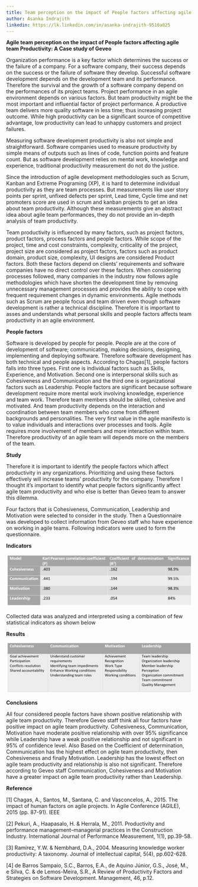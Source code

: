 ```yaml
---
title: Team perception on the impact of People factors affecting agile team Productivity
author: Asanka Indrajith
linkedin: https://lk.linkedin.com/in/asanka-indrajith-9510a025
---
```


**Agile team perception on the impact of People factors affecting agile
team Productivity: A Case study of Geveo**

Organization performance is a key factor which determines the success or
the failure of a company. For a software company, their success depends
on the success or the failure of software they develop. Successful
software development depends on the development team and its
performance. Therefore the survival and the growth of a software company
depend on the performances of its project teams. Project performance in
an agile environment depends on various factors. But team productivity
might be the most important and influential factor of project
performance. A productive team delivers more quality software in less
time; thus increasing project outcome. While high productivity can be a
significant source of competitive advantage, low productivity can lead
to unhappy customers and project failures.

Measuring software development productivity is also not simple and
straightforward. Software companies used to measure productivity by
simple means of outputs such as lines of code, function points and
feature count. But as software development relies on mental work,
knowledge and experience, traditional productivity measurement do not do
the justice.

Since the introduction of agile development methodologies such as Scrum,
Kanban and Extreme Programing (XP), it is hard to determine individual
productivity as they are team processes. But measurements like user
story points per sprint, unfixed defects per sprint, Lead time, Cycle
time and net promoters score are used in scrum and kanban projects to
get an idea about team productivity. Although these measurements give an
abstract idea about agile team performances, they do not provide an
in-depth analysis of team productivity.

Team productivity is influenced by many factors, such as project
factors, product factors, process factors and people factors. While
scope of the project, time and cost constraints, complexity, criticality
of the project, project size are considered as project factors, factors
such as product domain, product size, complexity, UI designs are
considered Product factors. Both these factors depend on clients’
requirements and software companies have no direct control over these
factors. When considering processes followed, many companies in the
industry now follows agile methodologies which have shorten the
development time by removing unnecessary management processes and
provides the ability to cope with frequent requirement changes in
dynamic environments. Agile methods such as Scrum are people focus and
team driven even though software development is rather a technical
discipline. Therefore it is important to asses and understands what
personal skills and people factors affects team productivity in an agile
environment.

**People factors**

Software is developed by people for people. People are at the core of
development of software; communicating, making decisions, designing,
implementing and deploying software. Therefore software development has
both technical and people aspects. According to Chagas\[1\], people
factors falls into three types. First one is individual factors such as
Skills, Experience, and Motivation. Second one is interpersonal skills
such as Cohesiveness and Communication and the third one is
organizational factors such as Leadership. People factors are
significant because software development require more mental work
involving knowledge, experience and team work. Therefore team members
should be skilled, cohesive and motivated. And team productivity depends
on the interaction and coordination between team members who come from
different backgrounds and personalities. The very first value in the
agile manifesto is to value individuals and interactions over processes
and tools. Agile requires more involvement of members and more
interaction within team. Therefore productivity of an agile team will
depends more on the members of the team.

**Study**

Therefore it is important to identify the people factors which affect
productivity in any organizations. Prioritizing and using these factors
effectively will increase teams’ productivity for the company. Therefore
I thought it’s important to identify what people factors significantly
affect agile team productivity and who else is better than Geveo team to
answer this dilemma.

Four factors that is Cohesiveness, Communication, Leadership and
Motivation were selected to consider in the study. Then a Questionnaire
was developed to collect information from Geveo staff who have
experience on working in agile teams. Following indicators were used to
form the questionnaire.

**Indicators**

<img src="/img/agileteam1.PNG"/>

Collected data was analyzed and interpreted using a combination of few
statistical indicators as shown below

**Results**

![](/img/agileteam2.PNG)

**Conclusions**

All four considered people factors have shown positive relationship with
agile team productivity. Therefore Geveo staff think all four factors
have positive impact on agile team productivity. Cohesiveness,
Communication, Motivation have moderate positive relationship with over
95% significance while Leadership have a weak positive relationship and
not significant in 95% of confidence level. Also Based on the
Coefficient of determination, Communication has the highest effect on
agile team productivity, then Cohesiveness and finally Motivation.
Leadership has the lowest effect on agile team productivity and
relationship is also not significant. Therefore according to Geveo staff
Communication, Cohesiveness and Motivation have a greater impact on
agile team productivity rather than Leadership.

**Reference**

\[1\] Chagas, A., Santos, M., Santana, C. and Vasconcelos, A., 2015. The
impact of human factors on agile projects. In Agile Conference (AGILE),
2015 (pp. 87-91). IEEE

\[2\] Pekuri, A., Haapasalo, H. & Herrala, M., 2011. Productivity and
performance management–managerial practices in the Construction
Industry. International Journal of Performance Measurement, 1(1),
pp.39-58.

\[3\] Ramírez, Y.W. & Nembhard, D.A., 2004. Measuring knowledge worker
productivity: A taxonomy. Journal of intellectual capital, 5(4),
pp.602-628.

\[4\] de Barros Sampaio, S.C., Barros, E.A., de Aquino Júnior, G.S.,
José, M., e Silva, C. & de Lemos-Meira, S.R., A Review of Productivity
Factors and Strategies on Software Development. Management, 46, p.12.
